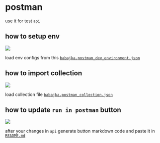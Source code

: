 # postman
use it for test `api`

## how to setup env

![](http://res.cloudinary.com/dzsjwgjii/image/upload/v1499504526/babajka-postman-1.png)

load env configs from this [`babajka.postman_dev_environment.json`](https://github.com/babajka/babajka-backend/tree/master/postman/babajka.postman_dev_environment.json)

## how to import collection
![](http://res.cloudinary.com/dzsjwgjii/image/upload/v1499504526/babajka-postman-2.png)

load collection file [`babajka.postman_collection.json`](https://github.com/babajka/babajka-backend/tree/master/postman/babajka.postman_collection.json)

## how to update `run in postman` button
![](http://res.cloudinary.com/dzsjwgjii/image/upload/v1499504526/babajka-postman-3.png)

after your changes in `api` generate button markdown code and paste it in [`README.md`](https://github.com/babajka/babajka-backend/blob/master/README.md)